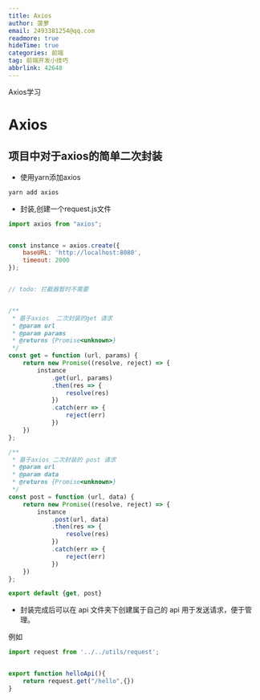 ```yaml
---
title: Axios
author: 菠萝
email: 2493381254@qq.com
readmore: true
hideTime: true
categories: 前端
tag: 前端开发小技巧
abbrlink: 42648
---
```


Axios学习

# Axios

## 项目中对于axios的简单二次封装



<!-- more -->

- 使用yarn添加axios

~~~powershell
yarn add axios
~~~



- 封装,创建一个request.js文件

~~~js
import axios from "axios";


const instance = axios.create({
    baseURL: 'http://localhost:8080',
    timeout: 2000
});


// todo: 拦截器暂时不需要


/**
 * 基于axios  二次封装的get 请求
 * @param url
 * @param params
 * @returns {Promise<unknown>}
 */
const get = function (url, params) {
    return new Promise((resolve, reject) => {
        instance
            .get(url, params)
            .then(res => {
                resolve(res)
            })
            .catch(err => {
                reject(err)
            })
    })
};

/**
 * 基于axios 二次封装的 post 请求
 * @param url
 * @param data
 * @returns {Promise<unknown>}
 */
const post = function (url, data) {
    return new Promise((resolve, reject) => {
        instance
            .post(url, data)
            .then(res => {
                resolve(res)
            })
            .catch(err => {
                reject(err)
            })
    })
};

export default {get, post}
~~~



- 封装完成后可以在 api 文件夹下创建属于自己的 api 用于发送请求，便于管理。

例如

~~~js
import request from '../../utils/request';


export function helloApi(){
    return request.get("/hello",{})
}
~~~

